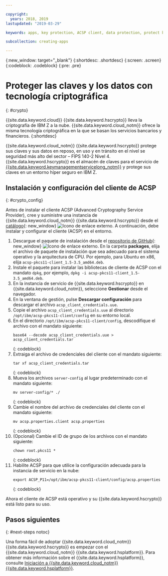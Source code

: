 ```yaml
---

copyright:
  years: 2018, 2019
lastupdated: "2019-03-29"

keywords: apps, key protection, ACSP client, data protection, protect keys, data, protect, ascp, crypto, keys, cryptography

subcollection: creating-apps

---
```

{:new_window: target="_blank"}
{:shortdesc: .shortdesc}
{:screen: .screen}
{:codeblock: .codeblock}
{:pre: .pre}

# Proteger las claves y los datos con tecnología criptográfica
{: #crypto}

{{site.data.keyword.cloud}} {{site.data.keyword.hscrypto}} lleva la criptografía de IBM Z a la nube. {{site.data.keyword.cloud_notm}} ofrece la misma tecnología criptográfica en la que se basan los servicios bancarios y financieros.
{:shortdesc}

{{site.data.keyword.cloud_notm}} {{site.data.keyword.hscrypto}} protege sus claves y sus datos en reposo, en uso y en tránsito en el nivel se seguridad más alto del sector – FIPS 140-2 Nivel 4. {{site.data.keyword.hscrypto}} es el almacén de claves para el servicio de [{{site.data.keyword.keymanagementservicelong_notm}}](/docs/services/hs-crypto?topic=hs-crypto-get-started) y protege sus claves en un entorno híper seguro en IBM Z.

## Instalación y configuración del cliente de ACSP
{: #crypto_config}

Antes de instalar el cliente ACSP (Advanced Cryptography Service Provider), cree y suministre una instancia de {{site.data.keyword.cloud_notm}} {{site.data.keyword.hscrypto}} desde el [catálogo](https://{DomainName}/catalog/services/hyper-protect-crypto-services){: new_window} ![Icono de enlace externo](../../icons/launch-glyph.svg "Icono de enlace externo"). A continuación, debe instalar y configurar el cliente (ACSP) en el entorno.

1. Descargue el paquete de instalación desde el [repositorio de GitHub](https://github.com/ibm-developer/ibm-cloud-hyperprotectcrypto){: new_window} ![Icono de enlace externo](../../icons/launch-glyph.svg "Icono de enlace externo"). En la carpeta **packages**, elija el archivo de paquete de instalación que sea adecuado para el sistema operativo y la arquitectura de CPU. Por ejemplo, para Ubuntu en x86, elija `acsp-pkcs11-client_1.5-3.5_amd64.deb`.
2. Instale el paquete para instalar las bibliotecas de cliente de ACSP con el mandato `dpkg`, por ejemplo, `dpkg -i acsp-pkcs11-client_1.5-3.5_amd64.deb`.
3. En la instancia de servicio de {{site.data.keyword.hscrypto}} en {{site.data.keyword.cloud_notm}}, seleccione **Gestionar** desde el navegador.
4. En la ventana de gestión, pulse **Descargar configuración** para descargar el archivo `acsp_client_credentials.uue`.
5. Copie el archivo `acsp_client_credentials.uue` al directorio `/opt/ibm/acsp-pkcs11-client/config` en su entorno local.
6. En el directorio `/opt/ibm/acsp-pkcs11-client/config`, descodifique el archivo con el mandato siguiente:
   ```
   base64 --decode acsp_client_credentials.uue > acsp_client_credentials.tar
   ```
   {: codeblock}
7. Extraiga el archivo de credenciales del cliente con el mandato siguiente:
   ```
   tar xf acsp_client_credentials.tar
   ```
   {: codeblock}
8. Mueva los archivos `server-config` al lugar predeterminado con el mandato siguiente:
   ```
   mv server-config/* ./
   ```
   {: codeblock}
9. Cambie el nombre del archivo de credenciales del cliente con el mandato siguiente:
   ```
   mv acsp.properties.client acsp.properties
   ```
   {: codeblock}
10. (Opcional) Cambie el ID de grupo de los archivos con el mandato siguiente:
    ```
    chown root.pkcs11 *
    ```
    {: codeblock}
11. Habilite ACSP para que utilice la configuración adecuada para la instancia de servicio en la nube:
    ```
    export ACSP_P11=/opt/ibm/acsp-pkcs11-client/config/acsp.properties
    ```
    {: codeblock}

Ahora el cliente de ACSP está operativo y su {{site.data.keyword.hscrypto}} está listo para su uso.

## Pasos siguientes
{: #next-steps notoc}

Una forma fácil de adoptar {{site.data.keyword.cloud_notm}} {{site.data.keyword.hscrypto}} es empezar con el {{site.data.keyword.cloud_notm}} {{site.data.keyword.hsplatform}}. Para obtener más información sobre el {{site.data.keyword.hsplatform}}, consulte [Iniciación a {{site.data.keyword.cloud_notm}} {{site.data.keyword.hsplatform}}](/docs/services/hypersecure-platform?topic=services/hypersecure-platform-getting-started-with-ibm-cloud-hyper-protect-developer-starter-kits).
